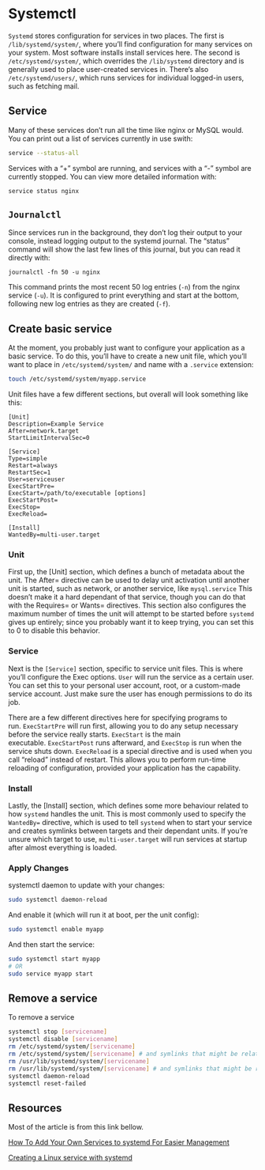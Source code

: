 # Systemctl

`Systemd` stores configuration for services in two places. The first is `/lib/systemd/system/`, where you’ll find configuration for many services on your system. Most software installs install services here. The second is `/etc/systemd/system/`, which overrides the `/lib/systemd` directory and is generally used to place user-created services in. There’s also `/etc/systemd/users/`, which runs services for individual logged-in users, such as fetching mail.

## Service

Many of these services don’t run all the time like nginx or MySQL would. You can print out a list of services currently in use swith:

```bash
service --status-all
```

Services with a “+” symbol are running, and services with a “-” symbol are currently stopped. You can view more detailed information with:

```bash
service status nginx
```

## `Journalctl`

Since services run in the background, they don’t log their output to your console, instead logging output to the systemd journal. The “status” command will show the last few lines of this journal, but you can read it directly with:

```
journalctl -fn 50 -u nginx
```

This command prints the most recent 50 log entries (`-n`) from the nginx service (`-u`). It is configured to print everything and start at the bottom, following new log entries as they are created (`-f`).

## Create basic service

At the moment, you probably just want to configure your application as a basic service. To do this, you’ll have to create a new unit file, which you’ll want to place in `/etc/systemd/system/` and name with a `.service` extension:

```bash
touch /etc/systemd/system/myapp.service
```

Unit files have a few different sections, but overall will look something like this:

```
[Unit]
Description=Example Service
After=network.target
StartLimitIntervalSec=0

[Service]
Type=simple
Restart=always
RestartSec=1
User=serviceuser
ExecStartPre=
ExecStart=/path/to/executable [options]
ExecStartPost=
ExecStop=
ExecReload=

[Install]
WantedBy=multi-user.target
```

### Unit

First up, the [Unit] section, which defines a bunch of metadata about the unit. The After= directive can be used to delay unit activation until another unit is started, such as network, or another service, like `mysql.service` This doesn’t make it a hard dependant of that service, though you can do that with the Requires= or Wants= directives. This section also configures the maximum number of times the unit will attempt to be started before `systemd` gives up entirely; since you probably want it to keep trying, you can set this to 0 to disable this behavior.

### Service

Next is the `[Service]` section, specific to service unit files. This is where you’ll configure the Exec options. `User` will run the service as a certain user. You can set this to your personal user account, root, or a custom-made service account. Just make sure the user has enough permissions to do its job.

There are a few different directives here for specifying programs to run. `ExecStartPre` will run first, allowing you to do any setup necessary before the service really starts. `ExecStart` is the main executable. `ExecStartPost` runs afterward, and `ExecStop` is run when the service shuts down. `ExecReload` is a special directive and is used when you call “reload” instead of restart. This allows you to perform run-time reloading of configuration, provided your application has the capability.

### Install

Lastly, the [Install] section, which defines some more behaviour related to how `systemd` handles the unit. This is most commonly used to specify the `WantedBy=` directive, which is used to tell `systemd` when to start your service and creates symlinks between targets and their dependant units. If you’re unsure which target to use, `multi-user.target` will run services at startup after almost everything is loaded.

### Apply Changes

systemctl daemon to update with your changes:

```bash
sudo systemctl daemon-reload
```

And enable it (which will run it at boot, per the unit config):

```bash
sudo systemctl enable myapp
```

And then start the service:

```bash
sudo systemctl start myapp
# OR 
sudo service myapp start
```

## Remove a service

To remove a service

```bash
systemctl stop [servicename]
systemctl disable [servicename]
rm /etc/systemd/system/[servicename]
rm /etc/systemd/system/[servicename] # and symlinks that might be related
rm /usr/lib/systemd/system/[servicename] 
rm /usr/lib/systemd/system/[servicename] # and symlinks that might be related
systemctl daemon-reload
systemctl reset-failed
```

## Resources

Most of the article is from this link bellow.

[How To Add Your Own Services to systemd For Easier Management](https://www.cloudsavvyit.com/3092/how-to-add-your-own-services-to-systemd-for-easier-management/)

[Creating a Linux service with systemd](https://medium.com/@benmorel/creating-a-linux-service-with-systemd-611b5c8b91d6)